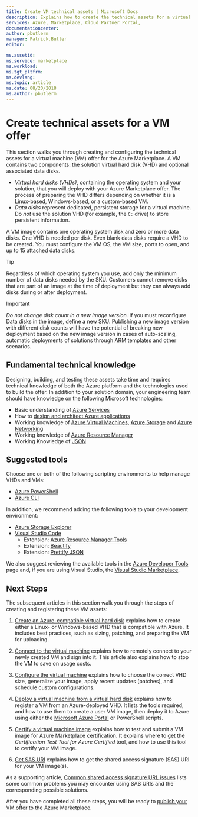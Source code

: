 ```yaml
---
title: Create VM technical assets | Microsoft Docs
description: Explains how to create the technical assets for a virtual machine offer in the Azure Marketplace.
services: Azure, Marketplace, Cloud Partner Portal, 
documentationcenter:
author: pbutlerm
manager: Patrick.Butler  
editor:

ms.assetid: 
ms.service: marketplace
ms.workload: 
ms.tgt_pltfrm: 
ms.devlang: 
ms.topic: article
ms.date: 08/20/2018
ms.author: pbutlerm
---
```


Create technical assets for a VM offer
====================================== 

This section walks you through creating and configuring the technical assets for a virtual machine (VM) offer for the Azure Marketplace.  A VM contains two components: the solution virtual hard disk (VHD) and optional associated data disks.  

- *Virtual hard disks (VHDs)*, containing the operating system and your solution, that you will deploy with your Azure Marketplace offer. The process of preparing the VHD differs depending on whether it is a Linux-based,  Windows-based, or a custom-based VM.
- *Data disks* represent dedicated, persistent storage for a virtual machine. Do *not* use the solution VHD (for example, the `C:` drive) to store persistent information.

A VM image contains one operating system disk and zero or more data disks. One VHD is needed per disk. Even blank data disks require a VHD to be created.
You must configure the VM OS, the VM size, ports to open, and up to 15 attached data disks.

> [!TIP] 
> Regardless of which operating system you use, add only the minimum number of data disks needed by the SKU. Customers cannot remove disks that are part of an image at the time of deployment but they can always add disks during or after deployment.

> [!IMPORTANT]
> *Do not change disk count in a new image version.* If you must reconfigure Data disks in the image, define a new SKU. Publishing a new image version with different disk counts will have the potential of breaking new deployment based on the new image version in cases of auto-scaling, automatic deployments of solutions through ARM templates and other scenarios.


## Fundamental technical knowledge

Designing, building, and testing these assets take time and requires technical knowledge of both the Azure platform and the technologies used to build the offer. In addition to your solution domain, your engineering team should have knowledge on the following Microsoft technologies: 
-	Basic understanding of [Azure Services](https://azure.microsoft.com/services/) 
-	How to [design and architect Azure applications](https://azure.microsoft.com/solutions/architecture/)
-	Working knowledge of [Azure Virtual Machines](https://azure.microsoft.com/services/virtual-machines/), [Azure Storage](https://azure.microsoft.com/services/?filter=storage) and [Azure Networking](https://azure.microsoft.com/services/?filter=networking)
-	Working knowledge of [Azure Resource Manager](https://azure.microsoft.com/features/resource-manager/)
-	Working Knowledge of [JSON](https://www.json.org/)


## Suggested tools 

Choose one or both of the following scripting environments to help manage VHDs and VMs:
-	[Azure PowerShell](https://docs.microsoft.com/powershell/azure/overview)
-	[Azure CLI](https://docs.microsoft.com/cli/azure)

In addition, we recommend adding the following tools to your development environment: 

-	[Azure Storage Explorer](https://docs.microsoft.com/azure/vs-azure-tools-storage-manage-with-storage-explorer)
-	[Visual Studio Code](https://code.visualstudio.com/)
    *	Extension: [Azure Resource Manager Tools](https://marketplace.visualstudio.com/items?itemName=msazurermtools.azurerm-vscode-tools)
    *	Extension: [Beautify](https://marketplace.visualstudio.com/items?itemName=HookyQR.beautify)
    *	Extension: [Prettify JSON](https://marketplace.visualstudio.com/items?itemName=mohsen1.prettify-json)

We also suggest reviewing the available tools in the [Azure Developer Tools](https://azure.microsoft.com/tools/) page and, if you are using Visual Studio, the [Visual Studio Marketplace](https://marketplace.visualstudio.com/).


## Next Steps

The subsequent articles in this section walk you through the steps of creating and registering these VM assets:

1. [Create an Azure-compatible virtual hard disk](./cpp-create-vhd.md) explains how to create either a Linux- or Windows-based VHD that is compatible with Azure.  It includes best practices, such as sizing, patching, and preparing the VM for uploading.

2. [Connect to the virtual machine](./cpp-connect-vm.md) explains how to remotely connect to your newly created VM and sign into it.  This article also explains how to stop the VM to save on usage costs.

3. [Configure the virtual machine](./cpp-configure-vm.md) explains how to choose the correct VHD size, generalize your image, apply recent updates (patches), and schedule custom configurations.

4. [Deploy a virtual machine from a virtual hard disk](./cpp-deploy-vm-vhd.md) explains how to register a VM from an Azure-deployed VHD.  It lists the tools required, and how to use them to create a user VM image, then deploy it to Azure using either the [Microsoft Azure Portal](https://ms.portal.azure.com/) or PowerShell scripts. 

5. [Certify a virtual machine image](./cpp-certify-vm.md) explains how to test and submit a VM image for Azure Marketplace certification. It explains where to get the *Certification Test Tool for Azure Certified* tool, and how to use this tool to certify your VM image. 

6. [Get SAS URI](./cpp-get-sas-uri.md) explains how to get the shared access signature (SAS) URI for your VM image(s).
 
As a supporting article, [Common shared access signature URL issues](./cpp-common-sas-url-issues.md) lists some common problems you may encounter using SAS URIs and the corresponding possible solutions.

After you have completed all these steps, you will be ready to [publish your VM offer](./cpp-publish-offer.md) to the Azure Marketplace.
